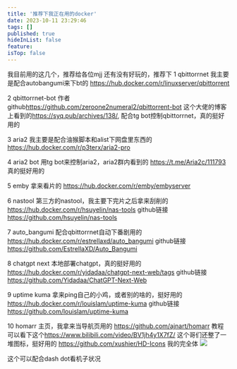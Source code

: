 ```yaml
---
title: '推荐下我正在用的docker'
date: 2023-10-11 23:29:46
tags: []
published: true
hideInList: false
feature: 
isTop: false
---
```

我目前用的这几个，推荐给各位mjj
还有没有好玩的，推荐下
1 qbittorrnet
我主要是配合autobangumi来下bt的
<https://hub.docker.com/r/linuxserver/qbittorrent>

2 qbittorrnet-bot
作者github<https://github.com/zeroone2numeral2/qbittorrent-bot>
这个大佬的博客上看到的<https://syq.pub/archives/138/>,
配合tg bot控制qbittorrnet，真的挺好用的

3 aria2 
我主要是配合油猴脚本和alist下网盘里东西的
<https://hub.docker.com/r/p3terx/aria2-pro>

4 aria2 bot
用tg bot来控制aria2，aria2群内看到的
<https://t.me/Aria2c/111793>
真的挺好用的


 5 emby
拿来看片的
<https://hub.docker.com/r/emby/embyserver>

6 nastool
第三方的nastool，我主要下完片之后拿来刮削的
<https://hub.docker.com/r/hsuyelin/nas-tools>
github链接<https://github.com/hsuyelin/nas-tools>

7 auto_bangumi
配合qbittorrnet自动下番剧用的
<https://hub.docker.com/r/estrellaxd/auto_bangumi>
github链接<https://github.com/EstrellaXD/Auto_Bangumi>

8 chatgpt next
本地部署chatgpt，真的挺好用的
<https://hub.docker.com/r/yidadaa/chatgpt-next-web/tags>
github链接<https://github.com/Yidadaa/ChatGPT-Next-Web>

9 uptime kuma
拿来ping自己的小鸡，或者别的啥的，挺好用的
<https://hub.docker.com/r/louislam/uptime-kuma>
github链接<https://github.com/louislam/uptime-kuma>

10 homarr
主页，我拿来当导航页用的
<https://github.com/ajnart/homarr>
教程可以看下这个<https://www.bilibili.com/video/BV1jh4y1X7fZ/>
这个哥们还整了一堆图标，挺好用的
<https://github.com/xushier/HD-Icons>
我的完全体
![](https://s3.qklg.net/img/202402140525807.png)

这个可以配合dash dot看机子状况

